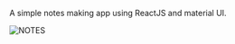 A simple notes making app using ReactJS and material UI.

![NOTES](https://github.com/harshitagupta06/NotesKeeperApp/assets/119890674/a074b015-a9d2-40fb-9a00-548d2256fbd6)

